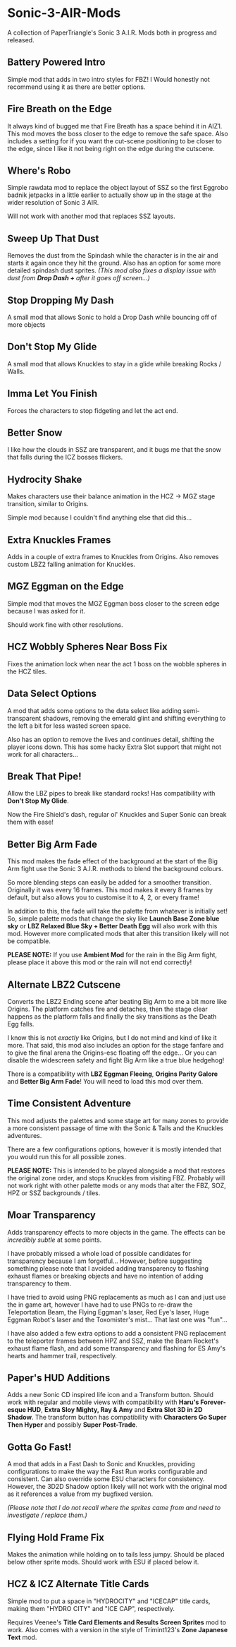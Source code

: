 # Sonic-3-AIR-Mods
A collection of PaperTriangle's Sonic 3 A.I.R. Mods both in progress and released.

## Battery Powered Intro
Simple mod that adds in two intro styles for FBZ! I Would honestly not recommend using it as there are better options.

## Fire Breath on the Edge
It always kind of bugged me that Fire Breath has a space behind it in AIZ1. This mod moves the boss closer to the edge to remove the safe space. Also includes a setting for if you want the cut-scene positioning to be closer to the edge, since I like it not being right on the edge during the cutscene.

## Where's Robo
Simple rawdata mod to replace the object layout of SSZ so the first Eggrobo badnik jetpacks in a little earlier to actually show up in the stage at the wider resolution of Sonic 3 AIR.

Will not work with another mod that replaces SSZ layouts.

## Sweep Up That Dust
Removes the dust from the Spindash while the character is in the air and starts it again once they hit the ground. Also has an option for some more detailed spindash dust sprites. *(This mod also fixes a display issue with dust from **Drop Dash +** after it goes off screen...)*

## Stop Dropping My Dash
A small mod that allows Sonic to hold a Drop Dash while bouncing off of more objects

## Don't Stop My Glide
A small mod that allows Knuckles to stay in a glide while breaking Rocks / Walls.

## Imma Let You Finish
Forces the characters to stop fidgeting and let the act end.

## Better Snow
I like how the clouds in SSZ are transparent, and it bugs me that the snow that falls during the ICZ bosses flickers.

## Hydrocity Shake
Makes characters use their balance animation in the HCZ → MGZ stage transition, similar to Origins.

Simple mod because I couldn't find anything else that did this...

## Extra Knuckles Frames
Adds in a couple of extra frames to Knuckles from Origins. Also removes custom LBZ2 falling animation for Knuckles.

## MGZ Eggman on the Edge
Simple mod that moves the MGZ Eggman boss closer to the screen edge because I was asked for it.

Should work fine with other resolutions.

## HCZ Wobbly Spheres Near Boss Fix
Fixes the animation lock when near the act 1 boss on the wobble spheres in the HCZ tiles.

## Data Select Options
A mod that adds some options to the data select like adding semi-transparent shadows, removing the emerald glint and shifting everything to the left a bit for less wasted screen space.

Also has an option to remove the lives and continues detail, shifting the player icons down. This has some hacky Extra Slot support that might not work for all characters...

## Break That Pipe!
Allow the LBZ pipes to break like standard rocks! Has compatibility with **Don't Stop My Glide**.

Now the Fire Shield's dash, regular ol' Knuckles and Super Sonic can break them with ease!

## Better Big Arm Fade
This mod makes the fade effect of the background at the start of the Big Arm fight use the Sonic 3 A.I.R. methods to blend the background colours.

So more blending steps can easily be added for a smoother transition. Originally it was every 16 frames. This mod makes it every 8 frames by default, but also allows you to customise it to 4, 2, or every frame!

In addition to this, the fade will take the palette from whatever is initially set! So, simple palette mods that change the sky like **Launch Base Zone blue sky** or **LBZ Relaxed Blue Sky + Better Death Egg** will also work with this mod. However more complicated mods that alter this transition likely will not be compatible.

**PLEASE NOTE:** If you use **Ambient Mod** for the rain in the Big Arm fight, please place it above this mod or the rain will not end correctly!

## Alternate LBZ2 Cutscene
Converts the LBZ2 Ending scene after beating Big Arm to me a bit more like Origins. The platform catches fire and detaches, then the stage clear happens as the platform falls and finally the sky transitions as the Death Egg falls.

I know this is not _exactly_ like Origins, but I do not mind and kind of like it more. That said, this mod also includes an option for the stage fanfare and to give the final arena the Origins-esc floating off the edge... Or you can disable the widescreen safety and fight Big Arm like a true blue hedgehog!

There is a compatibility with **LBZ Eggman Fleeing**, **Origins Parity Galore** and **Better Big Arm Fade**! You will need to load this mod over them.

## Time Consistent Adventure
This mod adjusts the palettes and some stage art for many zones to provide a more consistent passage of time with the Sonic & Tails and the Knuckles adventures.

There are a few configurations options, however it is mostly intended that you would run this for all possible zones.

**PLEASE NOTE:** This is intended to be played alongside a mod that restores the original zone order, and stops Knuckles from visiting FBZ. Probably will not work right with other palette mods or any mods that alter the FBZ, SOZ, HPZ or SSZ backgrounds / tiles.

## Moar Transparency
Adds transparency effects to more objects in the game. The effects can be *incredibly subtle* at some points.

I have probably missed a whole load of possible candidates for transparency because I am forgetful... However, before suggesting something please note that I avoided adding transparency to flashing exhaust flames or breaking objects and have no intention of adding transparency to them. 

I have tried to avoid using PNG replacements as much as I can and just use the in game art, however I have had to use PNGs to re-draw the Teleportation Beam, the Flying Eggman's laser, Red Eye's laser, Huge Eggman Robot's laser and the Toxomister's mist... That last one was "fun"...

I have also added a few extra options to add a consistent PNG replacement to the teleporter frames between HPZ and SSZ, make the Beam Rocket's exhaust flame flash, and add some transparency and flashing for ES Amy's hearts and hammer trail, respectively.

## Paper's HUD Additions
Adds a new Sonic CD inspired life icon and a Transform button. Should work with regular and mobile views with compatibility with **Haru's Forever-esque HUD**, **Extra Sloy Mighty, Ray & Amy** and **Extra Slot 3D in 2D Shadow**. The transform button has compatibility with **Characters Go Super Then Hyper** and possibly **Super Post-Trade**.

## Gotta Go Fast!
A mod that adds in a Fast Dash to Sonic and Knuckles, providing configurations to make the way the Fast Run works configurable and consistent. Can also override some ESU characters for consistency. However, the 3D2D Shadow option likely will not work with the original mod as it references a value from my bugfixed version.

*(Please note that I do not recall where the sprites came from and need to investigate / replace them.)*

## Flying Hold Frame Fix
Makes the animation while holding on to tails less jumpy. Should be placed below other sprite mods. Should work with ESU if placed below it.

## HCZ & ICZ Alternate Title Cards
Simple mod to put a space in "HYDROCITY" and "ICECAP" title cards, making them "HYDRO CITY" and "ICE CAP", respectively.

Requires Veenee's **Title Card Elements and Results Screen Sprites** mod to work. Also comes with a version in the style of Trimint123's **Zone Japanese Text** mod.
